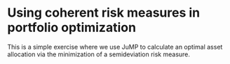 # Using coherent risk measures in portfolio optimization 

This is a simple exercise where we use JuMP to calculate an optimal asset allocation 
via the minimization of a semideviation risk measure.


